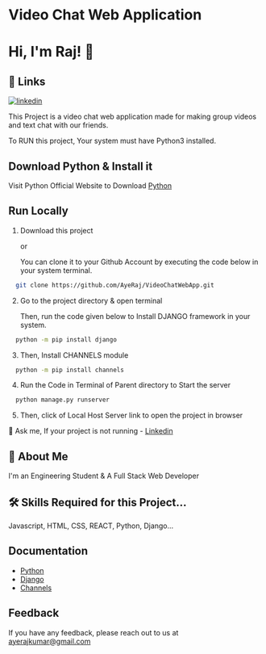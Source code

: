 
# Video Chat Web Application
# Hi, I'm Raj! 👋
## 🔗 Links
[![linkedin](https://img.shields.io/badge/linkedin-0A66C2?style=for-the-badge&logo=linkedin&logoColor=white)](https://www.linkedin.com/in/ayerajkumar/)

This Project is a video chat web application made for making group videos and text chat with our friends.


To RUN this project, Your system must have Python3 installed.


## Download Python & Install it

Visit Python Official Website to Download [Python](https://www.python.org/ftp/python/3.10.1/python-3.10.1-amd64.exe)
    
## Run Locally

1. Download this project

    or

    You can clone it to your Github Account by executing the code below in your system terminal.
```bash
  git clone https://github.com/AyeRaj/VideoChatWebApp.git
```

2. Go to the project directory & open terminal

    Then, run the code given below to Install DJANGO framework in your system.

```bash
  python -m pip install django
```

3. Then, Install CHANNELS module

```bash
  python -m pip install channels
```

4. Run the Code in Terminal of Parent directory to Start the server

```bash
  python manage.py runserver
```
5. Then, click of Local Host Server link to open the project in browser


💬 Ask me, If your project is not running - 
[Linkedin](https://www.linkedin.com/in/ayerajkumar)
## 🚀 About Me
I'm an Engineering Student & A Full Stack Web Developer


## 🛠 Skills Required for this Project...
Javascript, HTML, CSS, REACT, Python, Django...

## Documentation
- [Python](https://docs.python.org/3.10/#)
- [Django](https://docs.djangoproject.com/en/4.0/)
- [Channels](https://channels.readthedocs.io/en/stable/)

## Feedback

If you have any feedback, please reach out to us at ayerajkumar@gmail.com

